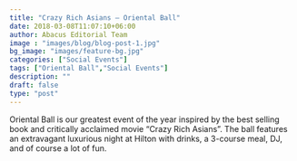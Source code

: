 ```yaml
---
title: "Crazy Rich Asians — Oriental Ball"
date: 2018-03-08T11:07:10+06:00
author: Abacus Editorial Team
image : "images/blog/blog-post-1.jpg"
bg_image: "images/feature-bg.jpg"
categories: ["Social Events"]
tags: ["Oriental Ball","Social Events"]
description: ""
draft: false
type: "post"
---
```



Oriental Ball is our greatest event of the year inspired by the best selling book and critically acclaimed movie “Crazy Rich Asians”. The ball features an extravagant luxurious night at Hilton with drinks, a 3-course meal, DJ, and of course a lot of fun.